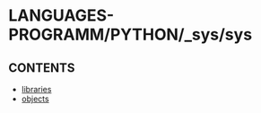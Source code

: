 # LANGUAGES-PROGRAMM/PYTHON/_sys/sys

## CONTENTS  
*	[libraries](libraries.md)  
*	[objects](objects.md)  

